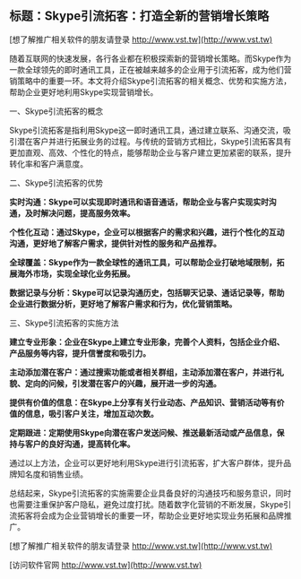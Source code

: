 ## **标题：Skype引流拓客：打造全新的营销增长策略**

[想了解推广相关软件的朋友请登录 http://www.vst.tw](http://www.vst.tw)

随着互联网的快速发展，各行各业都在积极探索新的营销增长策略。而Skype作为一款全球领先的即时通讯工具，正在被越来越多的企业用于引流拓客，成为他们营销策略中的重要一环。本文将介绍Skype引流拓客的相关概念、优势和实施方法，帮助企业更好地利用Skype实现营销增长。

一、Skype引流拓客的概念

Skype引流拓客是指利用Skype这一即时通讯工具，通过建立联系、沟通交流，吸引潜在客户并进行拓展业务的过程。与传统的营销方式相比，Skype引流拓客具有更加直观、高效、个性化的特点，能够帮助企业与客户建立更加紧密的联系，提升转化率和客户满意度。

二、Skype引流拓客的优势

**实时沟通：Skype可以实现即时通讯和语音通话，帮助企业与客户实现实时沟通，及时解决问题，提高服务效率。**

**个性化互动：通过Skype，企业可以根据客户的需求和兴趣，进行个性化的互动沟通，更好地了解客户需求，提供针对性的服务和产品推荐。**

**全球覆盖：Skype作为一款全球性的通讯工具，可以帮助企业打破地域限制，拓展海外市场，实现全球化业务拓展。**

**数据记录与分析：Skype可以记录沟通历史，包括聊天记录、通话记录等，帮助企业进行数据分析，更好地了解客户需求和行为，优化营销策略。**

三、Skype引流拓客的实施方法

**建立专业形象：企业在Skype上建立专业形象，完善个人资料，包括企业介绍、产品服务等内容，提升信誉度和吸引力。**

**主动添加潜在客户：通过搜索功能或者相关群组，主动添加潜在客户，并进行礼貌、定向的问候，引发潜在客户的兴趣，展开进一步的沟通。**

**提供有价值的信息：在Skype上分享有关行业动态、产品知识、营销活动等有价值的信息，吸引客户关注，增加互动次数。**

**定期跟进：定期使用Skype向潜在客户发送问候、推送最新活动或产品信息，保持与客户的良好沟通，提高转化率。**

通过以上方法，企业可以更好地利用Skype进行引流拓客，扩大客户群体，提升品牌知名度和销售业绩。

总结起来，Skype引流拓客的实施需要企业具备良好的沟通技巧和服务意识，同时也需要注重保护客户隐私，避免过度打扰。随着数字化营销的不断发展，Skype引流拓客将会成为企业营销增长的重要一环，帮助企业更好地实现业务拓展和品牌推广。

[想了解推广相关软件的朋友请登录 http://www.vst.tw](http://www.vst.tw)


[访问软件官网 http://www.vst.tw](http://www.vst.tw)
